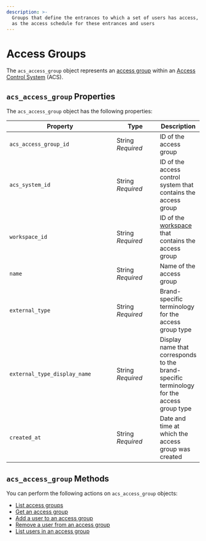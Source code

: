 ```yaml
---
description: >-
  Groups that define the entrances to which a set of users has access, as well
  as the access schedule for these entrances and users
---
```


# Access Groups

The `acs_access_group` object represents an [access group](../../../products/access-systems/#what-is-an-access-group) within an [Access Control System](../../../products/access-systems/) (ACS).

## `acs_access_group` Properties

The `acs_access_group` object has the following properties:

<table><thead><tr><th width="293">Property</th><th width="114">Type</th><th>Description</th></tr></thead><tbody><tr><td><code>acs_access_group_id</code></td><td>String<br><em>Required</em></td><td>ID of the access group</td></tr><tr><td><code>acs_system_id</code></td><td>String<br><em>Required</em></td><td>ID of the access control system that contains the access group</td></tr><tr><td><code>workspace_id</code></td><td>String<br><em>Required</em></td><td>ID of the <a href="../../../core-concepts/workspaces/">workspace</a> that contains the access group</td></tr><tr><td><code>name</code></td><td>String<br><em>Required</em></td><td>Name of the access group</td></tr><tr><td><code>external_type</code></td><td>String<br><em>Required</em></td><td>Brand-specific terminology for the access group type</td></tr><tr><td><code>external_type_display_name</code></td><td>String<br><em>Required</em></td><td>Display name that corresponds to the brand-specific terminology for the access group type</td></tr><tr><td><code>created_at</code></td><td>String<br><em>Required</em></td><td>Date and time at which the access group was created</td></tr></tbody></table>

## `acs_access_group` Methods

You can perform the following actions on `acs_access_group` objects:

* [List access groups](list-access-groups.md)
* [Get an access group](get-access-group.md)
* [Add a user to an access group](add-user-to-access-group.md)
* [Remove a user from an access group](remove-user-from-access-group.md)
* [List users in an access group](list-users-in-access-group.md)
